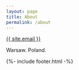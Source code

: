 ```yaml
---
layout: page
title: About
permalink: /about
---
```



<a href="mailto:{{ site.email }}">{{ site.email }}</a>

Warsaw. Poland.


<!-- - GitHub: [{{ site.github_username }}](https://github.com/{{ site.github_username }})
- LinkedIn: [{{ site.linkedin_username }}](https://linkedin.com/in/{{ site.linkedin_username }})
- Vimeo: [{{ site.vimeo_username }}](https://vimeo.com/{{ site.vimeo_username }}) -->


{%- include footer.html -%}
